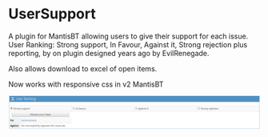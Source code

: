 # UserSupport
A plugin for MantisBT allowing users to give their support for each issue. User Ranking: Strong support, In Favour,	 Against it,	 Strong rejection plus reporting, by on plugin designed years ago by EvilRenegade.

Also allows download to excel of open items.

Now works with responsive css in v2 MantisBT

![Screenshot](/images/image.png)

